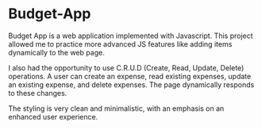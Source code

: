# Budget-App

Budget App is a web application implemented with Javascript. This project allowed me to practice more advanced JS features like adding items dynamically to the web page. 

I also had the opportunity to use C.R.U.D (Create, Read, Update, Delete) operations. A user can create an expense, read existing expenses, update an existing expense, and delete expenses. The page dynamically responds to these changes. 

The styling is very clean and minimalistic, with an emphasis on an enhanced user experience. 

